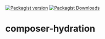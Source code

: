 [![Packagist version](https://img.shields.io/packagist/v/jkribeiro/composer-hydration.svg)](https://packagist.org/packages/jkribeiro/composer-hydration)
[![Packagist Downloads](https://img.shields.io/packagist/dt/jkribeiro/composer-hydration.svg)](https://packagist.org/packages/jkribeiro/composer-hydration)

# composer-hydration
